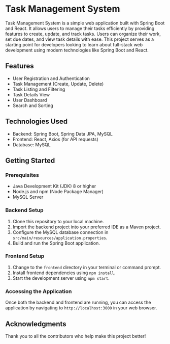 # Task Management System

Task Management System is a simple web application built with Spring Boot and React. It allows users to manage their tasks efficiently by providing features to create, update, and track tasks. Users can organize their work, set due dates, and view task details with ease. This project serves as a starting point for developers looking to learn about full-stack web development using modern technologies like Spring Boot and React.

## Features

- User Registration and Authentication
- Task Management (Create, Update, Delete)
- Task Listing and Filtering
- Task Details View
- User Dashboard
- Search and Sorting

## Technologies Used

- Backend: Spring Boot, Spring Data JPA, MySQL
- Frontend: React, Axios (for API requests)
- Database: MySQL

## Getting Started

### Prerequisites

- Java Development Kit (JDK) 8 or higher
- Node.js and npm (Node Package Manager)
- MySQL Server

### Backend Setup

1. Clone this repository to your local machine.
2. Import the backend project into your preferred IDE as a Maven project.
3. Configure the MySQL database connection in `src/main/resources/application.properties`.
4. Build and run the Spring Boot application.

### Frontend Setup

1. Change to the `frontend` directory in your terminal or command prompt.
2. Install frontend dependencies using `npm install`.
3. Start the development server using `npm start`.

### Accessing the Application

Once both the backend and frontend are running, you can access the application by navigating to `http://localhost:3000` in your web browser.

## Acknowledgments

Thank you to all the contributors who help make this project better!

